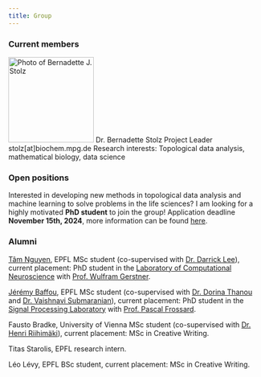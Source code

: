 ```yaml
---
title: Group
---
```


### Current members

<img src="/images/group_fotos/Stolz_lowRes.jpg" alt="Photo of Bernadette J. Stolz" width="170" />  
Dr. Bernadette Stolz  
Project Leader  
stolz[at]biochem.mpg.de  
Research interests: Topological data analysis, mathematical biology, data science  

### Open positions

Interested in developing new methods in topological data analysis and machine learning to solve problems in the life sciences? I am looking for a highly motivated **PhD student** to join the group! Application deadline **November 15th, 2024**, more information can be found [here](https://recruitingapp-5446.de.umantis.com/Vacancies/517/Description/2).


### Alumni

[Tâm Nguyen](https://people.epfl.ch/tam.nguyen?lang=en), EPFL MSc student (co-supervised with [Dr. Darrick Lee](https://darricklee.com)), current placement: PhD student in the [Laboratory of Computational Neuroscience](https://www.epfl.ch/labs/lcn/) with [Prof. Wulfram Gerstner](https://lcnwww.epfl.ch/gerstner/).

[Jérémy Baffou](https://people.epfl.ch/jeremy.baffou?lang=en), EPFL MSc student (co-supervised with [Dr. Dorina Thanou](https://people.epfl.ch/dorina.thanou?lang=en) and [Dr. Vaishnavi Submaranian](https://people.epfl.ch/vaishnavi.subramanian?lang=en)), current placement: PhD student in the [Signal Processing Laboratory](https://www.epfl.ch/labs/lts4/) with [Prof. Pascal Frossard](https://www.epfl.ch/labs/lts4/people/people-current/frossard/).

Fausto Bradke, University of Vienna MSc student (co-supervised with [Dr. Henri Riihimäki](https://www.kth.se/profile/henrir?l=en)), current placement: MSc in Creative Writing.

Titas Starolis, EPFL research intern.

Léo Lévy, EPFL BSc student, current placement: MSc in Creative Writing.

